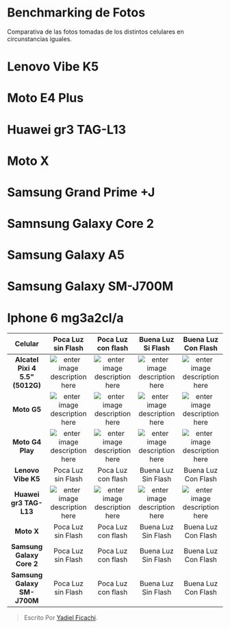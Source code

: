 # Benchmarking de Fotos
Comparativa de las fotos tomadas de los distintos celulares en circunstancias iguales.


# Lenovo Vibe K5

# Moto E4 Plus

# Huawei gr3 TAG-L13

# Moto X

# Samsung Grand Prime +J

# Samnsung Galaxy Core 2

# Samsung Galaxy A5

# Samsung Galaxy SM-J700M

# Iphone 6 mg3a2cl/a


| Celular | Poca Luz sin Flash | Poca Luz con flash | Buena Luz Si Flash | Buena Luz Con Flash |
|:--------:| :-------------:|:--------:| :-------------:|:-------------:|
| **Alcatel Pixi 4 5.5" (5012G)** | ![enter image description here](https://scontent.fpbc2-1.fna.fbcdn.net/v/t1.0-9/29243721_1557692844286675_2065481280526483456_n.jpg?oh=7061ce350d01d78e84331ea7c191d458&oe=5B401941) | ![enter image description here](https://scontent.fpbc2-1.fna.fbcdn.net/v/t1.0-9/29249241_1557693757619917_110971131611054080_n.jpg?oh=e78d22cbb2b5fd90df603066a3a7b584&oe=5B41E0D8) | ![enter image description here](https://scontent.fpbc2-1.fna.fbcdn.net/v/t1.0-9/29313529_1557693900953236_4153752464979394560_n.jpg?oh=f88df090926d3d1b8838969074af3e97&oe=5B4A5427) | ![enter image description here](https://scontent.fpbc2-1.fna.fbcdn.net/v/t1.0-9/29216730_1557693824286577_8764342485062254592_n.jpg?oh=af732cd260da428f830b3d91476c37e0&oe=5B2B84EF) |
| **Moto G5** | ![enter image description here](https://scontent.fpbc2-1.fna.fbcdn.net/v/t1.0-9/29261654_10208710027748525_2150430996292435968_n.jpg?oh=a4ab6dd8cc163cdad942e3bb170daee0&oe=5B2F2957) | ![enter image description here](https://scontent.fpbc2-1.fna.fbcdn.net/v/t1.0-9/29257545_10208710027428517_6284666326719922176_n.jpg?oh=389eb24764c6b17248fc8b04e610c38a&oe=5B3C79A3) | ![enter image description here](https://scontent.fpbc2-1.fna.fbcdn.net/v/t1.0-9/29261717_10208710020628347_4865891839753846784_n.jpg?oh=133a42e89ce8a02369d220d07817f5e7&oe=5B2D7477) | ![enter image description here](https://scontent.fpbc2-1.fna.fbcdn.net/v/t1.0-9/29313329_10208710021068358_9075762901473558528_n.jpg?oh=1dc6e7fe1f524eaf4fe56c89b0551b5e&oe=5B35F566) |
| **Moto G4 Play** | ![enter image description here](https://scontent.fpbc2-1.fna.fbcdn.net/v/t1.0-9/29244121_1557845694271390_4128419609701253120_n.jpg?oh=55a90ae8eda33a8b09b48381fb22cc8e&oe=5B3EB44C) | ![enter image description here](https://scontent.fpbc2-1.fna.fbcdn.net/v/t1.0-9/29261932_1557845620938064_859199213903282176_n.jpg?oh=88336e09c53a79a5acc1901ffdf75f68&oe=5B3C17B0) | ![enter image description here](https://scontent.fpbc2-1.fna.fbcdn.net/v/t1.0-9/29258539_1557845807604712_4774739164715286528_n.jpg?oh=b5df27486a90fb29daf21049aa199410&oe=5B414F50) | ![enter image description here](https://scontent.fpbc2-1.fna.fbcdn.net/v/t1.0-9/29262057_1557845700938056_7017583709595369472_n.jpg?oh=8bb4dead50fdf6d413c01028556395bc&oe=5B2DDA14) |
| **Lenovo Vibe K5** | Poca Luz sin Flash | Poca Luz con flash | Buena Luz Sin Flash | Buena Luz Con Flash |
| **Huawei gr3 TAG-L13** | ![enter image description here](https://scontent.fpbc2-1.fna.fbcdn.net/v/t1.0-9/29257592_1557840897605203_7477822599624392704_n.jpg?oh=833d0ff2a0ae011b469aaa559c2407d9&oe=5B4A0674) | ![enter image description here](https://scontent.fpbc2-1.fna.fbcdn.net/v/t1.0-9/29340511_1557839577605335_211241141750726656_n.jpg?oh=f8d82c7607d4c21ad093174b5417093c&oe=5B01723A) | ![enter image description here](https://scontent.fpbc2-1.fna.fbcdn.net/v/t1.0-9/29258039_1557840114271948_71023546301677568_n.jpg?oh=0d1a02afb626aea5958f13a8ce7973f6&oe=5B34189A) | ![enter image description here](https://scontent.fpbc2-1.fna.fbcdn.net/v/t1.0-9/29313826_1557840790938547_3738981657818955776_n.jpg?oh=1a7e2747e63b6dda3c3e357f6fde78f2&oe=5B038EA7) |
| **Moto X** | Poca Luz sin Flash | Poca Luz con flash | Buena Luz Sin Flash | Buena Luz Con Flash |
| **Samsung Galaxy Core 2** | Poca Luz sin Flash | Poca Luz con flash | Buena Luz Sin Flash | Buena Luz Con Flash |
| **Samsung Galaxy SM-J700M** | Poca Luz sin Flash | Poca Luz con flash | Buena Luz Sin Flash | Buena Luz Con Flash |

> Escrito Por [Yadiel Ficachi](https://github.com/YadielFicachi/).


